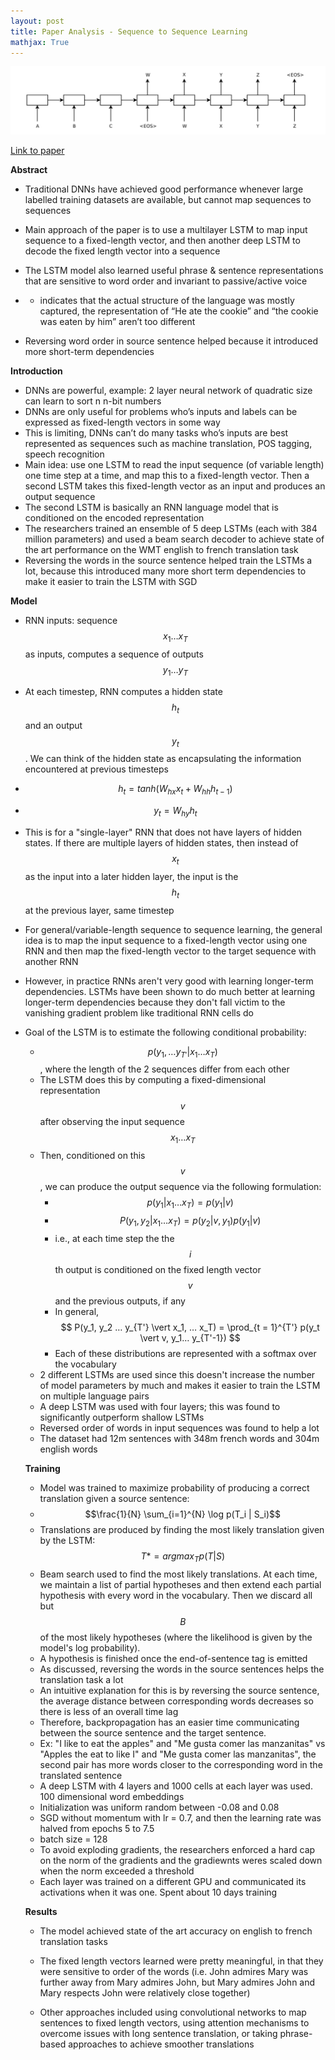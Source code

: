 ```yaml
---
layout: post
title: Paper Analysis - Sequence to Sequence Learning
mathjax: True
---
```

![seq2seq](https://raw.githubusercontent.com/rohan-varma/rohan-blog/gh-pages/images/seq2seq.png)

[Link to paper](https://arxiv.org/pdf/1409.3215.pdf)

**Abstract**

- Traditional DNNs have achieved good performance whenever large labelled training datasets are available, but cannot map sequences to sequences

- Main approach of the paper is to use a multilayer LSTM to map input sequence to a fixed-length vector, and then another deep LSTM to decode the fixed length vector into a sequence

- The LSTM model also learned useful phrase & sentence representations that are sensitive to word order and invariant to passive/active voice

- - indicates that the actual structure of the language was mostly captured, the representation of “He ate the cookie” and “the cookie was eaten by him” aren’t too different

- Reversing word order in source sentence helped because it introduced more short-term dependencies

**Introduction**

- DNNs are powerful, example: 2 layer neural network of quadratic size can learn to sort n n-bit numbers
- DNNs are only useful for problems who’s inputs and labels can be expressed as fixed-length vectors in some way
- This is limiting, DNNs can’t do many tasks who’s inputs are best represented as sequences such as machine translation, POS tagging, speech recognition
- Main idea: use one LSTM to read the input sequence (of variable length) one time step at a time, and map this to a fixed-length vector. Then a second LSTM takes this fixed-length vector as an input and produces an output sequence
- The second LSTM is basically an RNN language model that is conditioned on the encoded representation
- The researchers trained an ensemble of 5 deep LSTMs (each with 384 million parameters) and used a beam search decoder to achieve state of the art performance on the WMT english to french translation task
- Reversing the words in the source sentence helped train the LSTMs a lot, because this introduced many more short term dependencies to make it easier to train the LSTM with SGD

**Model**

- RNN inputs: sequence $$x_1 … x_T$$ as inputs, computes a sequence of outputs $$y_1 … y_T$$

- At each timestep, RNN computes a hidden state $$h_t$$ and an output $$y_t$$. We can think of the hidden state as encapsulating the information encountered at previous timesteps

- $$h_t = tanh(W_{hx}x_t + W_{hh}h_{t-1})$$

- $$y_t = W_{hy}h_t$$ 

- This is for a "single-layer" RNN that does not have layers of hidden states. If there are multiple layers of hidden states, then instead of $$x_t$$ as the input into a later hidden layer, the input is the $$h_t$$ at the previous layer, same timestep

- For general/variable-length sequence to sequence learning, the general idea is to map the input sequence to a fixed-length vector using one RNN and then map the fixed-length vector to the target sequence with another RNN

- However, in practice RNNs aren't very good with learning longer-term dependencies. LSTMs have been shown to do much better at learning longer-term dependencies because they don't fall victim to the vanishing gradient problem like traditional RNN cells do

- Goal of the LSTM is to estimate the following conditional probability: 

  - $$p(y_{1}, … y_{T'} \vert x_{1} … x_{T})$$ , where the length of the 2 sequences differ from each other
  - The LSTM does this by computing a fixed-dimensional representation $$v$$ after observing the input sequence $$x_1 … x_T$$
  - Then, conditioned on this $$v$$, we can produce the output sequence via the following formulation: 
    - $$p(y_1 | x_1 … x_T) = p(y_1 | v)$$
    - $$P(y_1, y_2 | x_1 … x_T) = p(y_2 | v, y_1) p(y_1 | v)$$
    - i.e., at each time step the the $$i$$th output is conditioned on the fixed length vector $$v$$ and the previous outputs, if any
    - In general, $$ P(y_1, y_2 … y_{T'} \vert x_1, … x_T) = \prod_{t = 1}^{T'} p(y_t \vert v, y_1… y_{T'-1}) $$
    - Each of these distributions are represented with a softmax over the vocabulary
  - 2 different LSTMs are used since this doesn't increase the number of model parameters by much and makes it easier to train the LSTM on multiple language pairs
  - A deep LSTM was used with four layers; this was found to significantly outperform shallow LSTMs
  - Reversed order of words in input sequences was found to help a lot
  - The dataset had 12m sentences with 348m french words and 304m english words

  **Training**

  - Model was trained to maximize probability of producing a correct translation given a source sentence: 
  - $$\frac{1}{N} \sum_{i=1}^{N} \log p(T_i | S_i)$$
  - Translations are produced by finding the most likely translation given by the LSTM: $$T* = argmax_T p(T \vert S)$$
  - Beam search used to find the most likely translations. At each time, we maintain a list of partial hypotheses and then extend each partial hypothesis with every word in the vocabulary. Then we discard all but $$B$$ of the most likely hypotheses (where the likelihood is given by the model's log probability).
  - A hypothesis is finished once the end-of-sentence tag <EOS> is emitted
  - As discussed, reversing the words in the source sentences helps the translation task a lot
  - An intuitive explanation for this is by reversing the source sentence, the average distance between corresponding words decreases so there is less of an overall time lag
  - Therefore, backpropagation has an easier time communicating between the source sentence and the target sentence.
  - Ex: "I like to eat the apples" and "Me gusta comer las manzanitas" vs "Apples the eat to like I" and "Me gusta comer las manzanitas", the second pair has more words closer to the corresponding word in the translated sentence
  - A deep LSTM with 4 layers and 1000 cells at each layer was used. 100 dimensional word embeddings
  - Initialization was uniform random between -0.08 and 0.08
  - SGD without momentum with lr = 0.7, and then the learning rate was halved from epochs 5 to 7.5 
  - batch size = 128
  - To avoid exploding gradients, the researchers enforced a hard cap on the norm of the gradients and the gradiewnts weres scaled down when the norm exceeded a threshold
  - Each layer was trained on a different GPU and communicated its activations when it was one. Spent about 10 days training

  **Results**

  - The model achieved state of the art accuracy on english to french translation tasks

  - The fixed length vectors learned were pretty meaningful, in that they were sensitive to order of the words (i.e. John admires Mary was further away from Mary admires John, but Mary admires John and Mary respects John were relatively close together)

  - Other approaches included using convolutional networks to map sentences to fixed length vectors, using attention mechanisms to overcome issues with long sentence translation, or taking phrase-based approaches to achieve smoother translations
